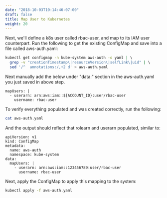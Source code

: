```yaml
---
date: "2018-10-03T10:14:46-07:00"
draft: false
title: Map User to Kubernetes
weight: 20
---
```


Next, we'll define a k8s user called rbac-user, and map to its IAM user counterpart.  Run the following to get the existing ConfigMap and save into a file called aws-auth.yaml:
```bash
kubectl get configmap -n kube-system aws-auth -o yaml | \ 
  grep -v "creationTimestamp\|resourceVersion\|selfLink\|uid" | \ 
  sed '/^  annotations:/,+2 d' > aws-auth.yaml
```
Next manually add the below under "data:" section in the aws-auth.yaml you just saved in above step.

```
mapUsers: |
  - userarn: arn:aws:iam::${ACCOUNT_ID}:user/rbac-user
    username: rbac-user
```

To verify everything populated and was created correctly, run the following:

```bash
cat aws-auth.yaml
```

And the output should reflect that rolearn and userarn populated, similar to:

```
apiVersion: v1
kind: ConfigMap
metadata:
  name: aws-auth
  namespace: kube-system
data:
  mapUsers: |
    - userarn: arn:aws:iam::123456789:user/rbac-user
      username: rbac-user
```

Next, apply the ConfigMap to apply this mapping to the system:

```bash
kubectl apply -f aws-auth.yaml
```